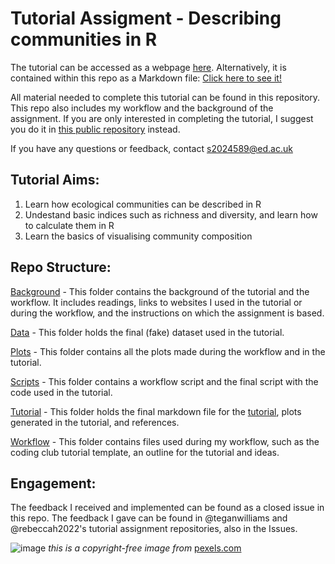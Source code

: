 # Tutorial Assigment - Describing communities in R

The tutorial can be accessed as a webpage [here](https://kingakaszap.github.io/describing_communities/). Alternatively, it is contained within this repo as a Markdown file: [Click here to see it!](tutorial/tutorial.md)

All material needed to complete this tutorial can be found in this repository. This repo also includes my workflow and the background of the assignment. If you are only interested in completing the tutorial, I suggest you do it in [this public repository](https://github.com/kingakaszap/describing_communities) instead.

If you have any questions or feedback, contact s2024589@ed.ac.uk

## Tutorial Aims:
1. Learn how ecological communities can be described in R
2. Undestand basic indices such as richness and diversity, and learn how to calculate them in R
3. Learn the basics of visualising community composition

## Repo Structure:

[Background](background) - This folder contains the background of the tutorial and the workflow. It includes readings, links to websites I used in the tutorial or during the workflow, and the instructions on which the assignment is based.

[Data](data) - This folder holds the final (fake) dataset used in the tutorial.

[Plots](plots) - This folder contains all the plots made during the workflow and in the tutorial.

[Scripts](scripts) - This folder contains a workflow script and the final script with the code used in the tutorial.

[Tutorial](tutorial) - This folder holds the final markdown file for the [tutorial](tutorial/tutorial.md), plots generated in the tutorial, and references.

[Workflow](workflow) - This folder contains files used during my workflow, such as the coding club tutorial template, an outline for the tutorial and ideas.

## Engagement:

The feedback I received and implemented can be found as a closed issue in this repo.
The feedback I gave can be found in @teganwilliams and @rebeccah2022's tutorial assignment repositories, also in the Issues.


![image](https://user-images.githubusercontent.com/114161055/205094494-960a203a-e3c7-4256-ab31-e682fb1d6cbb.png)
*this is a copyright-free image from* [pexels.com](pexels.com)
